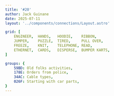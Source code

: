 ```yaml
---
title: '#20'
author: Jack Guinane
date: 2025-07-11
layout: '../components/connections/Layout.astro'

grid: [
	ENGINEER,  HANDS,   HOODIE,    RIBBON,
	JUMPER,    PUZZLE,  TIRED,     PULL OVER,
	FREEZE,    KNIT,    TELEPHONE, READ,
	ETHERNET,  CARDS,   DISPERSE,  BUMPER KARTS,
]

groups: {
	59BD: Old folks activities,
	178E: Orders from police,
	34AC: Cable types,
	026F: Starting with car parts,
}
---
```

